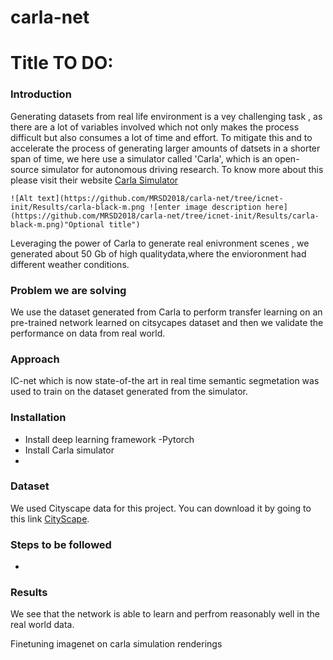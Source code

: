 # carla-net

# Title TO DO:

### Introduction
Generating datasets from real life environment is a vey challenging task , as there are a lot of variables involved which not only makes the process difficult but also consumes a lot of time and effort. To mitigate this and to accelerate the process of generating larger amounts of datsets in a shorter span of time, we here use a simulator called 'Carla', which is an open-source simulator for autonomous driving research. To know more about this please visit their website [Carla Simulator](http://carla.org/)
```
![Alt text](https://github.com/MRSD2018/carla-net/tree/icnet-init/Results/carla-black-m.png ![enter image description here](https://github.com/MRSD2018/carla-net/tree/icnet-init/Results/carla-black-m.png)"Optional title")
```
Leveraging the power of Carla to generate real enivronment scenes , we generated about 50 Gb of high qualitydata,where the envioronment had different weather conditions.


### Problem we are solving
We use the dataset generated from Carla to perform transfer learning on an pre-trained network learned on citsycapes dataset and  then we validate the performance on data from real world. 

### Approach
IC-net which is now state-of-the art in real time semantic segmetation was used to train on the dataset generated from the simulator.
### Installation
- Install deep learning framework -Pytorch
- Install Carla simulator
- 
### Dataset
We used Cityscape data for this project. You can download it by going to this link
[CityScape](https://www.cityscapes-dataset.com/).

### Steps to be followed
- 

### Results
We see that the network is able to learn and perfrom reasonably well in the real world data.

Finetuning imagenet on carla simulation renderings
